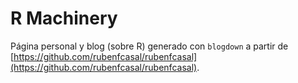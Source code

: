 # R Machinery
Página personal y blog (sobre R) generado con `blogdown` a partir de
[https://github.com/rubenfcasal/rubenfcasal](https://github.com/rubenfcasal/rubenfcasal).
